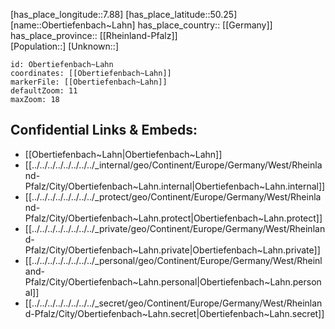 ﻿---
location: [50.25,7.88] 
mapzoom: [7,12] 
mapmarker: city 
type: City
tags:
- geo/City


SpocWebEntityId: 33049
isDeleted: false
confidential: public

---
[has_place_longitude::7.88] 
[has_place_latitude::50.25] 
[name::Obertiefenbach~Lahn] 
has_place_country:: [[Germany]]  
has_place_province:: [[Rheinland-Pfalz]]  
[Population::] 
[Unknown::] 


```leaflet
id: Obertiefenbach~Lahn
coordinates: [[Obertiefenbach~Lahn]] 
markerFile: [[Obertiefenbach~Lahn]] 
defaultZoom: 11 
maxZoom: 18
```


## Confidential Links & Embeds: 
- [[Obertiefenbach~Lahn|Obertiefenbach~Lahn]]  
- [[../../../../../../../../_internal/geo/Continent/Europe/Germany/West/Rheinland-Pfalz/City/Obertiefenbach~Lahn.internal|Obertiefenbach~Lahn.internal]] 
- [[../../../../../../../../_protect/geo/Continent/Europe/Germany/West/Rheinland-Pfalz/City/Obertiefenbach~Lahn.protect|Obertiefenbach~Lahn.protect]] 
- [[../../../../../../../../_private/geo/Continent/Europe/Germany/West/Rheinland-Pfalz/City/Obertiefenbach~Lahn.private|Obertiefenbach~Lahn.private]] 
- [[../../../../../../../../_personal/geo/Continent/Europe/Germany/West/Rheinland-Pfalz/City/Obertiefenbach~Lahn.personal|Obertiefenbach~Lahn.personal]] 
- [[../../../../../../../../_secret/geo/Continent/Europe/Germany/West/Rheinland-Pfalz/City/Obertiefenbach~Lahn.secret|Obertiefenbach~Lahn.secret]] 
